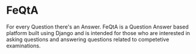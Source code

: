 # FeQtA
For every Question there's an Answer.
FeQtA is a Question Answer based platform built using Django and is intended for those who are interested in asking questions and answering questions related to competetive examinations.
